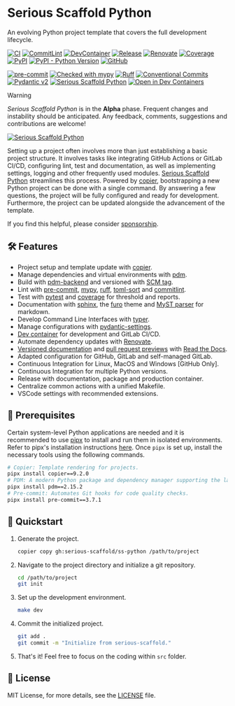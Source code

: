 # Serious Scaffold Python

An evolving Python project template that covers the full development lifecycle.

[![CI](https://github.com/serious-scaffold/ss-python/actions/workflows/ci.yml/badge.svg)](https://github.com/serious-scaffold/ss-python/actions/workflows/ci.yml)
[![CommitLint](https://github.com/serious-scaffold/ss-python/actions/workflows/commitlint.yml/badge.svg)](https://github.com/serious-scaffold/ss-python/actions/workflows/commitlint.yml)
[![DevContainer](https://github.com/serious-scaffold/ss-python/actions/workflows/devcontainer.yml/badge.svg)](https://github.com/serious-scaffold/ss-python/actions/workflows/devcontainer.yml)
[![Release](https://github.com/serious-scaffold/ss-python/actions/workflows/release.yml/badge.svg)](https://github.com/serious-scaffold/ss-python/actions/workflows/release.yml)
[![Renovate](https://github.com/serious-scaffold/ss-python/actions/workflows/renovate.yml/badge.svg)](https://github.com/serious-scaffold/ss-python/actions/workflows/renovate.yml)
[![Coverage](https://img.shields.io/endpoint?url=https://serious-scaffold.github.io/ss-python/_static/badges/coverage.json)](https://serious-scaffold.github.io/ss-python/reports/coverage)
[![PyPI](https://img.shields.io/pypi/v/ss-python)](https://pypi.org/project/ss-python/)
[![PyPI - Python Version](https://img.shields.io/pypi/pyversions/ss-python)](https://pypi.org/project/ss-python/)
[![GitHub](https://img.shields.io/github/license/serious-scaffold/ss-python)](https://github.com/serious-scaffold/ss-python/blob/main/LICENSE)

[![pre-commit](https://img.shields.io/badge/pre--commit-enabled-brightgreen?logo=pre-commit)](https://github.com/pre-commit/pre-commit)
[![Checked with mypy](https://www.mypy-lang.org/static/mypy_badge.svg)](http://mypy-lang.org/)
[![Ruff](https://img.shields.io/endpoint?url=https://raw.githubusercontent.com/astral-sh/ruff/main/assets/badge/v2.json)](https://github.com/astral-sh/ruff)
[![Conventional Commits](https://img.shields.io/badge/Conventional%20Commits-1.0.0-%23FE5196?logo=conventionalcommits&logoColor=white)](https://conventionalcommits.org)
[![Pydantic v2](https://img.shields.io/endpoint?url=https://raw.githubusercontent.com/pydantic/pydantic/5697b1e4c4a9790ece607654e6c02a160620c7e1/docs/badge/v2.json)](https://pydantic.dev)
[![Serious Scaffold Python](https://img.shields.io/endpoint?url=https://serious-scaffold.github.io/ss-python/_static/badges/logo.json)](https://serious-scaffold.github.io/ss-python)
[![Open in Dev Containers](https://img.shields.io/static/v1?label=Dev%20Containers&message=Open&color=blue&logo=visualstudiocode)](https://vscode.dev/redirect?url=vscode://ms-vscode-remote.remote-containers/cloneInVolume?url=https://github.com/serious-scaffold/ss-python)

> [!WARNING]
> _Serious Scaffold Python_ is in the **Alpha** phase.
> Frequent changes and instability should be anticipated.
> Any feedback, comments, suggestions and contributions are welcome!

[![Serious Scaffold Python](https://serious-scaffold.github.io/ss-python/_static/images/logo.svg)](https://github.com/serious-scaffold/ss-python)

Setting up a project often involves more than just establishing a basic project structure. It involves tasks like integrating GitHub Actions or GitLab CI/CD, configuring lint, test and documentation, as well as implementing settings, logging and other frequently used modules. [Serious Scaffold Python](https://github.com/serious-scaffold/ss-python) streamlines this process. Powered by [copier](https://copier.readthedocs.io/), bootstrapping a new Python project can be done with a single command. By answering a few questions, the project will be fully configured and ready for development. Furthermore, the project can be updated alongside the advancement of the template.

If you find this helpful, please consider [sponsorship](https://github.com/sponsors/huxuan).

## 🛠️ Features

- Project setup and template update with [copier](https://copier.readthedocs.io/).
- Manage dependencies and virtual environments with [pdm](https://pdm-project.org/).
- Build with [pdm-backend](https://backend.pdm-project.org/) and versioned with [SCM tag](https://backend.pdm-project.org/metadata/#read-from-scm-tag-supporting-git-and-hg).
- Lint with [pre-commit](https://pre-commit.com), [mypy](http://www.mypy-lang.org/), [ruff](https://github.com/charliermarsh/ruff), [toml-sort](https://github.com/pappasam/toml-sort) and [commitlint](https://commitlint.js.org/).
- Test with [pytest](https://pytest.org/) and [coverage](https://coverage.readthedocs.io) for threshold and reports.
- Documentation with [sphinx](https://www.sphinx-doc.org/), the [furo](https://pradyunsg.me/furo) theme and [MyST parser](https://myst-parser.readthedocs.io/) for markdown.
- Develop Command Line Interfaces with [typer](https://typer.tiangolo.com/).
- Manage configurations with [pydantic-settings](https://docs.pydantic.dev/latest/usage/pydantic_settings/).
- [Dev container](https://containers.dev/) for development and GitLab CI/CD.
- Automate dependency updates with [Renovate](https://github.com/renovatebot/renovate).
- [Versioned documentation](https://docs.readthedocs.io/en/stable/versions.html) and [pull request previews](https://docs.readthedocs.io/en/stable/pull-requests.html) with [Read the Docs](https://readthedocs.org/).
- Adapted configuration for GitHub, GitLab and self-managed GitLab.
- Continuous Integration for Linux, MacOS and Windows [GitHub Only].
- Continuous Integration for multiple Python versions.
- Release with documentation, package and production container.
- Centralize common actions with a unified Makefile.
- VSCode settings with recommended extensions.

## 🔧 Prerequisites

Certain system-level Python applications are needed and it is recommended to use [pipx](https://pypa.github.io/pipx/) to install and run them in isolated environments. Refer to pipx's installation instructions [here](https://pypa.github.io/pipx/installation/). Once `pipx` is set up, install the necessary tools using the following commands.

```bash
# Copier: Template rendering for projects.
pipx install copier==9.2.0
# PDM: A modern Python package and dependency manager supporting the latest PEP standards.
pipx install pdm==2.15.2
# Pre-commit: Automates Git hooks for code quality checks.
pipx install pre-commit==3.7.1
```

## 🚀 Quickstart

1. Generate the project.

   ```bash
   copier copy gh:serious-scaffold/ss-python /path/to/project
   ```

2. Navigate to the project directory and initialize a git repository.

   ```bash
   cd /path/to/project
   git init
   ```

3. Set up the development environment.

   ```bash
   make dev
   ```

4. Commit the initialized project.

   ```bash
   git add .
   git commit -m "Initialize from serious-scaffold."
   ```

5. That's it! Feel free to focus on the coding within `src` folder.

## 📜 License

MIT License, for more details, see the [LICENSE](https://github.com/serious-scaffold/ss-python/blob/main/LICENSE) file.
